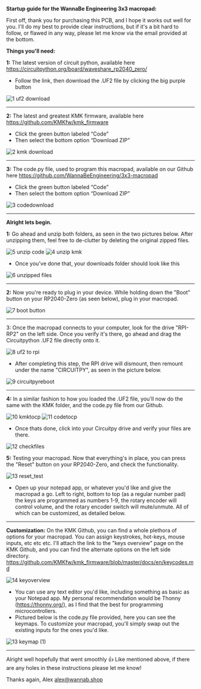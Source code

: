 **Startup guide for the WannaBe Engineering 3x3 macropad:**

First off, thank you for purchasing this PCB, and I hope it works out well for you. I'll do my best to provide clear instructions, 
but if it's a bit hard to follow, or flawed in any way, please let me know via the email provided at the bottom. 

**Things you'll need:**

**1:** The latest version of circuit python, available here https://circuitpython.org/board/waveshare_rp2040_zero/
- Follow the link, then download the .UF2 file by clicking the big purple button

![1 uf2 download](https://github.com/WannaBeEngineering/3x3-macropad/assets/165714796/4b70e3a0-4237-45cb-bec1-074be9acae2b)

---------------------------------------------------------------------------------------------------------
  
**2:** The latest and greatest KMK firmware, available here https://github.com/KMKfw/kmk_firmware
- Click the green button labeled “Code”
- Then select the bottom option “Download ZIP”
  
![2 kmk download](https://github.com/WannaBeEngineering/3x3-macropad/assets/165714796/9d53793d-32ff-44c2-af8c-f09a5dc07f95)

---------------------------------------------------------------------------------------------------------

**3:** The code.py file, used to program this macropad, available on our Github here https://github.com/WannaBeEngineering/3x3-macropad
- Click the green button labeled “Code”
- Then select the bottom option “Download ZIP”
  
![3 codedownload](https://github.com/WannaBeEngineering/3x3-macropad/assets/165714796/7914ef2e-f7d4-4087-b14f-d2dfe47743be)

---------------------------------------------------------------------------------------------------------

**Alright lets begin.** 

**1:** Go ahead and unzip both folders, as seen in the two pictures below. After unzipping them, feel free to de-clutter by deleting the original zipped files. 

![5 unzip code](https://github.com/WannaBeEngineering/3x3-macropad/assets/165714796/3ba33c04-e322-4d5e-ba0b-43014f68cc5b)
![4 unzip kmk](https://github.com/WannaBeEngineering/3x3-macropad/assets/165714796/ec969e9a-796b-49c6-a958-8666368121bc)

- Once you've done that, your downloads folder should look like this

![6  unzipped files](https://github.com/WannaBeEngineering/3x3-macropad/assets/165714796/7c6e7810-1724-403f-8ad3-51a86df9139f)

---------------------------------------------------------------------------------------------------------

**2:** Now you're ready to plug in your device. While holding down the "Boot" button on your RP2040-Zero (as seen below), plug in your macropad.

![7 boot button](https://github.com/WannaBeEngineering/3x3-macropad/assets/165714796/573ad20e-98d5-420c-9f5d-a24c72beddf3)

---------------------------------------------------------------------------------------------------------

3: Once the macropad connects to your computer, look for the drive "RPI-RP2" on the left side. Once you verify it's there, go ahead and drag the Circuitpython .UF2 file directly onto it.

![8 uf2 to rpi](https://github.com/WannaBeEngineering/3x3-macropad/assets/165714796/05e9e422-3df5-4685-aae2-d2f5cd522d4e)

- After completing this step, the RPI drive will dismount, then remount under the name "CIRCUITPY", as seen in the picture below.
  
![9 circuitpyreboot](https://github.com/WannaBeEngineering/3x3-macropad/assets/165714796/b85f2a2c-15b4-44e1-8a15-1c9853142e02)

---------------------------------------------------------------------------------------------------------

**4:** In a similar fashion to how you loaded the .UF2 file, you'll now do the same with the KMK folder, and the code.py file from our Github.

![10 kmktocp](https://github.com/WannaBeEngineering/3x3-macropad/assets/165714796/92e5b64b-b063-47b7-9e7a-006a8112535c)
![11 codetocp](https://github.com/WannaBeEngineering/3x3-macropad/assets/165714796/9b11e8f2-8c7f-442b-afdb-a9a7c3e758d7)

- Once thats done, click into your Circuitpy drive and verify your files are there.

![12 checkfiles](https://github.com/WannaBeEngineering/3x3-macropad/assets/165714796/4a610fb1-e407-454b-8801-080583568f8b)

**5:** Testing your macropad. Now that everything's in place, you can press the "Reset" button on your RP2040-Zero, and check the functionality. 

![13 reset_test](https://github.com/WannaBeEngineering/3x3-macropad/assets/165714796/b4bf63a9-3fd1-400f-b83e-ce7dd77012a2)

- Open up your notepad app, or whatever you'd like and give the macropad a go. Left to right, bottom to top (as a regular number pad) the keys are programmed as
  numbers 1-9, the rotary encoder will control volume, and the rotary encoder switch will mute/unmute. All of which can be customized, as detailed below. 
  
---------------------------------------------------------------------------------------------------------

**Customization:**
On the KMK Github, you can find a whole plethora of options for your macropad. You can assign keystrokes, hot-keys, mouse inputs, etc etc etc. I'll attach the link to
the "keys overview" page on the KMK Github, and you can find the alternate options on the left side directory. 
https://github.com/KMKfw/kmk_firmware/blob/master/docs/en/keycodes.md

![14 keyoverview](https://github.com/WannaBeEngineering/3x3-macropad/assets/165714796/61f9cf9a-e7c4-48d9-b19e-7323c18f775e)

- You can use any text editor you'd like, including something as basic as your Notepad app. My personal recommendation would be Thonny (https://thonny.org/), as I find that the best for
programming microcontrollers. 
- Pictured below is the code.py file provided, here you can see the keymaps. To customize your macropad, you'll simply swap out
the existing inputs for the ones you'd like.

![13 keymap (1)](https://github.com/WannaBeEngineering/3x3-macropad/assets/165714796/cc032c64-4d24-43f7-b844-02db5afa7552)

---------------------------------------------------------------------------------------------------------

Alright well hopefully that went smoothly 👍 Like mentioned above, if there are any holes in these instructions please let me know!

Thanks again,
Alex
alex@wannab.shop

